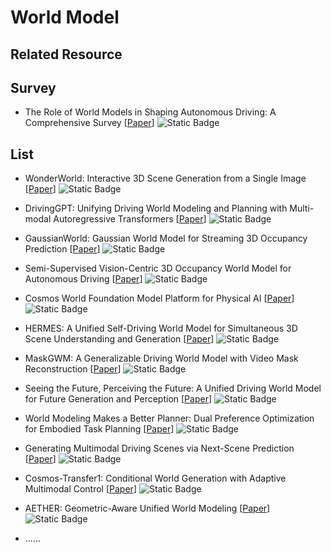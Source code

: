 # World Model

## Related Resource

## Survey

- The Role of World Models in Shaping Autonomous Driving: A Comprehensive Survey [[Paper](https://arxiv.org/abs/2502.10498)] ![Static Badge](https://img.shields.io/badge/arXiv%202502-red)


## List

- WonderWorld: Interactive 3D Scene Generation from a Single Image [[Paper](https://arxiv.org/abs/2406.09394)] ![Static Badge](https://img.shields.io/badge/arXiv%202406-red)

- DrivingGPT: Unifying Driving World Modeling and Planning with Multi-modal Autoregressive Transformers [[Paper](https://arxiv.org/abs/2412.18607)] ![Static Badge](https://img.shields.io/badge/arXiv%202412-red)

- GaussianWorld: Gaussian World Model for Streaming 3D Occupancy Prediction [[Paper](https://arxiv.org/abs/2412.10373)] ![Static Badge](https://img.shields.io/badge/arXiv%202412-red)

- Semi-Supervised Vision-Centric 3D Occupancy World Model for Autonomous Driving [[Paper](https://arxiv.org/abs/2502.07309)] ![Static Badge](https://img.shields.io/badge/ICLR%202025-red)

- Cosmos World Foundation Model Platform for Physical AI [[Paper](https://arxiv.org/abs/2501.03575)] ![Static Badge](https://img.shields.io/badge/arXiv%202501-red)

- HERMES: A Unified Self-Driving World Model for Simultaneous 3D Scene Understanding and Generation [[Paper](https://arxiv.org/abs/2501.14729)] ![Static Badge](https://img.shields.io/badge/arXiv%202501-red)

- MaskGWM: A Generalizable Driving World Model with Video Mask Reconstruction [[Paper](https://arxiv.org/abs/2502.11663)] ![Static Badge](https://img.shields.io/badge/arXiv%202502-red)

- Seeing the Future, Perceiving the Future: A Unified Driving World Model for Future Generation and Perception [[Paper](https://arxiv.org/abs/2503.13587)] ![Static Badge](https://img.shields.io/badge/arXiv%202503-red)

- World Modeling Makes a Better Planner: Dual Preference Optimization for Embodied Task Planning [[Paper](https://arxiv.org/abs/2503.10480)] ![Static Badge](https://img.shields.io/badge/arXiv%202503-red)

- Generating Multimodal Driving Scenes via Next-Scene Prediction [[Paper](https://arxiv.org/abs/2503.14945)] ![Static Badge](https://img.shields.io/badge/arXiv%202503-red)

- Cosmos-Transfer1: Conditional World Generation with Adaptive Multimodal Control [[Paper](https://arxiv.org/abs/2503.14492)] ![Static Badge](https://img.shields.io/badge/arXiv%202503-red)

- AETHER: Geometric-Aware Unified World Modeling [[Paper](https://arxiv.org/abs/2503.18945)] ![Static Badge](https://img.shields.io/badge/arXiv%202503-red)


- ......
